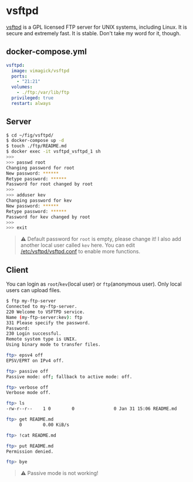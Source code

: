 vsftpd
======

[vsftpd][1] is a GPL licensed FTP server for UNIX systems, including Linux.
It is secure and extremely fast. It is stable. Don't take my word for it, though.

## docker-compose.yml

```yaml
vsftpd:
  image: vimagick/vsftpd
  ports:
    - "21:21"
  volumes:
    - ./ftp:/var/lib/ftp
  privileged: true
  restart: always
```

## Server

```bash
$ cd ~/fig/vsftpd/
$ docker-compose up -d
$ touch ./ftp/README.md
$ docker exec -it vsftpd_vsftpd_1 sh
>>>
>>> passwd root
Changing password for root
New password: ******
Retype password: ******
Password for root changed by root
>>>
>>> adduser kev
Changing password for kev
New password: ******
Retype password: ******
Password for kev changed by root
>>>
>>> exit
```

> :warning: Default password for `root` is empty, please change it!
> I also add another local user called `kev` here.
> You can edit [/etc/vsftpd/vsftpd.conf][2] to enable more functions.

## Client

You can login as `root`/`kev`(local user) or `ftp`(anonymous user).
Only local users can upload files.

```bash
$ ftp my-ftp-server
Connected to my-ftp-server.
220 Welcome to VSFTPD service.
Name (my-ftp-server:kev): ftp
331 Please specify the password.
Password: 
230 Login successful.
Remote system type is UNIX.
Using binary mode to transfer files.

ftp> epsv4 off
EPSV/EPRT on IPv4 off.

ftp> passive off
Passive mode: off; fallback to active mode: off.

ftp> verbose off
Verbose mode off.

ftp> ls
-rw-r--r--    1 0        0               0 Jan 31 15:06 README.md

ftp> get README.md
     0        0.00 KiB/s

ftp> !cat README.md

ftp> put README.md
Permission denied.

ftp> bye
```

> :warning: Passive mode is not working!

[1]: https://security.appspot.com/vsftpd.html
[2]: https://wiki.archlinux.org/index.php/Very_Secure_FTP_Daemon
